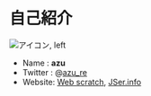 # 自己紹介

![アイコン, left](https://github.com/azu.png)

-   Name : **azu**
-   Twitter : @[azu_re](https://twitter.com/azu_re)
-   Website: [Web scratch], [JSer.info]

[web scratch]: http://efcl.info/ "Web scratch"

[jser.info]: http://jser.info/ "JSer.info"
